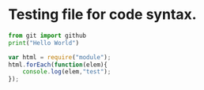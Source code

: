 # Testing file for code syntax.

```python
from git import github
print("Hello World")
```

```javascript
var html = require("module");
html.forEach(function(elem){
	console.log(elem,"test");
});
```
